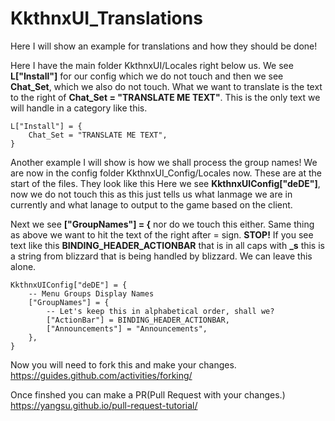# KkthnxUI_Translations

Here I will show an example for translations and how they should be done!

Here I have the main folder KkthnxUI/Locales right below us. We see **L["Install"]** for our config which we do not touch and then we see **Chat_Set**, which we also do not touch. What we want to translate is the text to the right of **Chat_Set = "TRANSLATE ME TEXT"**. This is the only text we will handle in a category like this.
```
L["Install"] = {
	Chat_Set = "TRANSLATE ME TEXT",
}
```

Another example I will show is how we shall process the group names! We are now in the config folder KkthnxUI_Config/Locales now. These are at the start of the files. They look like this
Here we see **KkthnxUIConfig["deDE"]**, now we do not touch this as this just tells us what lanmage we are in currently and what lanage to output to the game based on the client.

Next we see **["GroupNames"] = {** nor do we touch this either. Same thing as above we want to hit the text of the right after = sign.
**STOP!**
If you see text like this **BINDING_HEADER_ACTIONBAR** that is in all caps with **_s** this is a string from blizzard that is being handled by blizzard. We can leave this alone.
```
KkthnxUIConfig["deDE"] = {
	-- Menu Groups Display Names
	["GroupNames"] = {
		-- Let's keep this in alphabetical order, shall we?
		["ActionBar"] = BINDING_HEADER_ACTIONBAR,
		["Announcements"] = "Announcements",
	},
}
```

Now you will need to fork this and make your changes.
https://guides.github.com/activities/forking/

Once finshed you can make a PR(Pull Request with your changes.)
https://yangsu.github.io/pull-request-tutorial/
